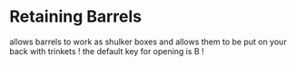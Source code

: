# Retaining Barrels
allows barrels to work as shulker boxes and allows them to be put on your back with trinkets ! the default key for opening is B !
